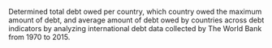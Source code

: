 Determined total debt owed per country, which country owed the maximum amount of debt, and average amount of debt owed by countries across debt indicators by analyzing international debt data collected by The World Bank from 1970 to 2015.
